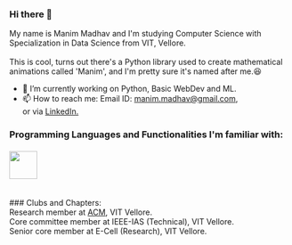 ### Hi there 👋
My name is Manim Madhav and I'm studying Computer Science with Specialization in Data Science from VIT, Vellore.<br/>
<br/>
This is cool, turns out there's a Python library used to create mathematical animations called 'Manim', and I'm pretty sure it's named after me.:laughing:<br/>
- 🔭 I’m currently working on Python, Basic WebDev and ML.
- 📫 How to reach me: Email ID: manim.madhav@gmail.com,<br/> or via <a href='https://www.linkedin.com/in/manim-madhav-6103121b4/'>LinkedIn.</a><br>
### Programming Languages and Functionalities I'm familiar with:<br/><br/><a href='https://www.python.org/' target="_blank"><img src='https://upload.wikimedia.org/wikipedia/commons/thumb/c/c3/Python-logo-notext.svg/768px-Python-logo-notext.svg.png' align='centre' width='50px' height='50px' /></a><br/>
<br/>
### Clubs and Chapters:<br/>
Research member at <a href='https://github.com/ACM-VIT' target='_blank'>ACM</a>, VIT Vellore.<br/>
Core committee member at IEEE-IAS (Technical), VIT Vellore.<br/>
Senior core member at E-Cell (Research), VIT Vellore.
